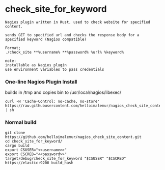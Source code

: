 # check_site_for_keyword
    Nagios plugin written in Rust, used to check website for specified content.

    sends GET to specified url and checks the response body for a specified keyword (Nagios compatible)

    Format;
    ./check_site **%username% **%password% %url% %keyword%

    note:
    installable as Nagios plugin
    use environment variables to pass credentials

### One-line Nagios Plugin Install
builds in /tmp and copies bin to /usr/local/nagios/libexec/
```agsl
curl -H 'Cache-Control: no-cache, no-store' https://raw.githubusercontent.com/helloimalemur/nagios_check_site_content/master/src/install_as_nagios_plugin.sh | sh
```

### Normal build
    git clone https://github.com/helloimalemur/nagios_check_site_content.git
    cd check_site_for_keyword/
    cargo build
    export CSUSER="<<username>>"
    export CSCRED="<<password>>"
    target/debug/check_site_for_keyword "$CSUSER" "$CSCRED" https://elastic:9200 build_hash
